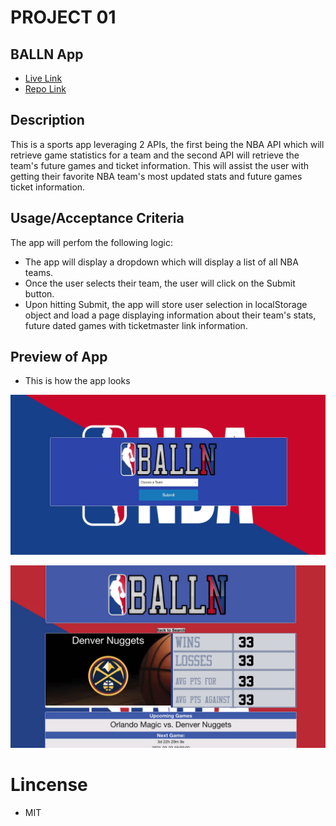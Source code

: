 # PROJECT 01
## BALLN App
* [Live Link](https://stevenstefanov.github.io/nba-game-locator/)
* [Repo Link](https://github.com/stevenstefanov/nba-game-locator)

## Description
This is a sports app leveraging 2 APIs, the first being the NBA API which will retrieve game statistics for a team and the second API will retrieve the team's future games and ticket information. This will assist the user with getting their favorite NBA team's most updated stats and future games ticket information.

## Usage/Acceptance Criteria
The app will perfom the following logic:
* The app will display a dropdown which will display a list of all NBA teams.
* Once the user selects their team, the user will click on the Submit button.
* Upon hitting Submit, the app will store user selection in localStorage object and load a page displaying information about their team's stats, future dated games with ticketmaster link information.

## Preview of App
* This is how the app looks

![Screenshot](./assets/images/userQuery.JPG)

![Screenshot](./assets/images/index.JPG)
# Lincense
* MIT